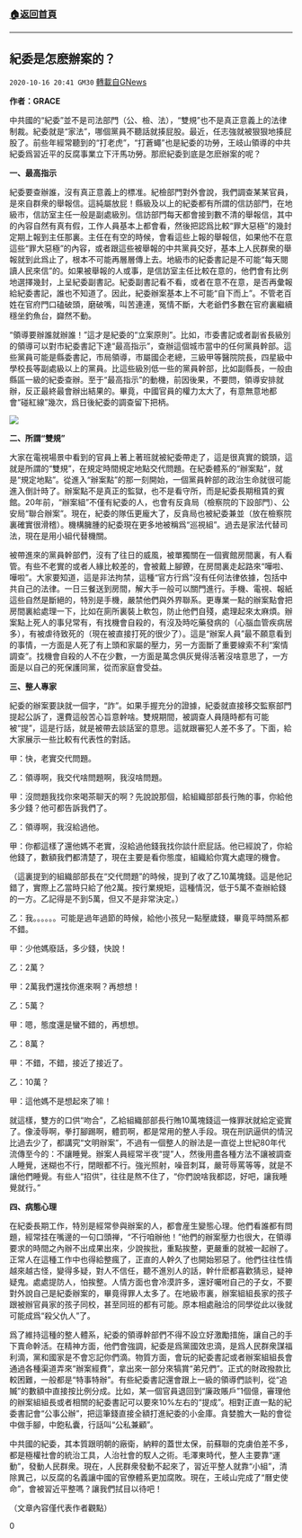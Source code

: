 ###  [:house:返回首頁](https://github.com/ourhimalayas/txt)
---

## 紀委是怎麽辦案的？
`2020-10-16 20:41 GM30` [轉載自GNews](https://gnews.org/zh-hant/428990/)

**作者：GRACE**

中共國的“紀委”並不是司法部門（公、檢、法），“雙規”也不是真正意義上的法律制裁。紀委就是“家法”，哪個黨員不聽話就揍屁股。最近，任志強就被狠狠地揍屁股了。前些年經常聽到的“打老虎”，“打蒼蠅”也是紀委的功勞，王岐山領導的中共紀委爲習近平的反腐事業立下汗馬功勞。那麽紀委到底是怎麽辦案的呢？

**一、最高指示**

紀委要查辦誰，沒有真正意義上的標准。紀檢部門對外會說，我們調查某某官員，是來自群衆的舉報信。這純屬放屁！縣級及以上的紀委都有所謂的信訪部門，在地級市，信訪室主任一般是副處級別。信訪部門每天都會接到數不清的舉報信，其中的內容自然有真有假，工作人員基本上都會看，然後把認爲比較“罪大惡極”的幾封定期上報到主任那裏。主任在有空的時候，會看這些上報的舉報信，如果他不在意這些“罪大惡極”的內容，或者跟這些被舉報的中共黨員交好，基本上人民群衆的舉報就到此爲止了，根本不可能再層層傳上去。地級市的紀委書記是不可能“每天閱讀人民來信”的。如果被舉報的人或事，是信訪室主任比較在意的，他們會有比例地選擇幾封，上呈紀委副書記。紀委副書記看不看，或者在意不在意，是否再彙報給紀委書記，誰也不知道了。因此，紀委辦案基本上不可能“自下而上”。不管老百姓在官府門口磕破頭，磨破嘴，叫苦連連，冤情不斷，大老爺們多數在官府裏繼續穩坐釣魚台，巋然不動。

“領導要辦誰就辦誰！”這才是紀委的“立案原則”。比如，市委書記或者副省長級別的領導可以對市紀委書記下達“最高指示”，查辦這個城市當中的任何黨員幹部。這些黨員可能是縣委書記，市局領導，市屬國企老總，三級甲等醫院院長，四星級中學校長等副處級以上的黨員。比這些級別低一些的黨員幹部，比如副縣長，一般由縣區一級的紀委查辦。至于“最高指示”的動機，前因後果，不要問，領導安排就辦，反正最終最會辦出結果的。畢竟，中國官員的權力太大了，有意無意地都會“碰紅線”幾次，爲日後紀委的調查留下把柄。

![]()![](https://s3.amazonaws.com/gnews-media-offload/wp-content/uploads/2020/10/16203732/160307061115_cn_china_ccp_flag_976x549_gettyimages_nocredit-1.jpg)

**二、所謂“雙規”**

大家在電視場景中看到的官員上著上著班就被紀委帶走了，這是很真實的鏡頭，這就是所謂的“雙規”，在規定時間規定地點交代問題。在紀委體系的“辦案點”，就是“規定地點”。從進入“辦案點”的那一刻開始，一個黨員幹部的政治生命就很可能進入倒計時了。辦案點不是真正的監獄，也不是看守所，而是紀委長期租賃的賓館。20年前，“辦案組”不僅有紀委的人，也會有反貪局（檢察院的下設部門）、公安局“聯合辦案”。現在，紀委的隊伍更龐大了，反貪局也被紀委兼並（放在檢察院裏確實很滑稽）。機構臃腫的紀委現在更多地被稱爲“巡視組”。過去是家法代替司法，現在是用小組代替機關。

被帶進來的黨員幹部們，沒有了往日的威風，被單獨關在一個賓館房間裏，有人看管。有些不老實的或者人緣比較差的，會被戴上腳鐐，在房間裏走起路來“嘩啦、嘩啦”。大家要知道，這是非法拘禁，這種“官方行爲”沒有任何法律依據，包括中共自己的法律。一日三餐送到房間，解大手一般可以關門進行。手機、電視、報紙這些自然是斷絕的，特別是手機，嚴禁他們與外界聯系。更專業一點的辦案點會把房間裏給處理一下，比如在廁所裏裝上軟包，防止他們自殘，處理起來太麻煩。辦案點上死人的事兒常有，有找機會自殺的，有沒及時吃藥發病的（心腦血管疾病居多），有被虐待致死的（現在被直接打死的很少了）。這是“辦案人員”最不願意看到的事情，一方面是人死了有上頭和家屬的壓力，另一方面斷了重要線索不利“案情調查”。找機會自殺的人不在少數，一方面是萬念俱灰覺得活著沒啥意思了，一方面是以自己的死保護同黨，從而家庭會受益。

**三、整人專家**

紀委的辦案要訣就一個字，“詐”。如果手握充分的證據，紀委就直接移交監察部門提起公訴了，還費這般苦心旨意幹啥。雙規期間，被調查人員隨時都有可能被“提”，這是行話，就是被帶去談話室的意思。這就跟審犯人差不多了。下面，給大家展示一些比較有代表性的對話。

甲：快，老實交代問題。

乙：領導啊，我交代啥問題啊，我沒啥問題。

甲：沒問題我找你來喝茶聊天的啊？先說說那個，給組織部部長行賄的事，你給他多少錢？他可都告訴我們了。

乙：領導啊，我沒給過他。

甲：你都這樣了還他媽不老實，沒給過他錢我找你談什麽屁話。他已經說了，你給他錢了，數額我們都清楚了，現在主要是看你態度，組織給你寬大處理的機會。

（這裏提到的組織部部長在“交代問題”的時候，提到了收了乙10萬塊錢。這是他記錯了，實際上乙當時只給了他2萬。按行業規矩，這種情況，低于5萬不查辦給錢的一方。乙記得是不到5萬，但又不是非常決定。）

乙：我。。。。。。可能是過年過節的時候，給他小孩兒一點壓歲錢，畢竟平時關系都不錯。

甲：少他媽廢話，多少錢，快說！

乙：2萬？

甲：2萬我們還找你進來啊？再想想！

乙：5萬？

甲：嗯，態度還是蠻不錯的，再想想。

乙：8萬？

甲：不錯，不錯，接近了接近了。

乙：10萬？

甲：這他媽不是想起來了嘛！

就這樣，雙方的口供“吻合”，乙給組織部部長行賄10萬塊錢這一條罪狀就給定瓷實了。像淩辱啊，拳打腳踢啊，體罰啊，都是常用的整人手段。現在刑訊逼供的情況比過去少了，都講究“文明辦案”，不過有一個整人的辦法是一直從上世紀80年代流傳至今的：不讓睡覺。辦案人員經常半夜“提”人，然後用盡各種方法不讓被調查人睡覺，迷糊也不行，閉眼都不行。強光照射，噪音刺耳，嚴苛辱罵等等，就是不讓他們睡覺。有些人“招供”，往往是熬不住了，“你們說啥我都認，好吧，讓我睡覺就行。”

**四、病態心理**

在紀委長期工作，特別是經常參與辦案的人，都會産生變態心理。他們看誰都有問題，經常挂在嘴邊的一句口頭禅，“不行咱辦他！”他們的辦案壓力也很大，在領導要求的時間之內辦不出成果出來，少說挨批，重點挨整，更嚴重的就被一起辦了。正常人在這種工作中也得給整瘋了，正直的人幹久了也開始邪惡了。他們往往性情越來越古怪，變得多疑，對人不信任，聽不進別人的話，幹什麽都喜歡猜忌，疑神疑鬼。處處提防人，怕挨整。人情方面也會冷漠許多，還好囑咐自己的子女，不要對外說自己是紀委辦案的，畢竟得罪人太多了。在地級市裏，辦案組組長家的孩子跟被辦官員家的孩子同校，甚至同班的都有可能。原本相處融洽的同學從此以後就可能成爲“殺父仇人”了。

爲了維持這種的整人體系，紀委的領導幹部們不得不設立好激勵措施，讓自己的手下賣命幹活。在精神方面，他們會強調，紀委是爲黨國效忠滴，是爲人民群衆謀福利滴，黨和國家是不會忘記你們滴。物質方面，會玩的紀委書記或者辦案組組長會通過各種渠道弄來“辦案經費”，拿出來一部分來犒賞“弟兄們”。正式的財政撥款比較困難，一般都是“特事特辦”。有些紀委書記還會跟上一級的領導們談判，從“追贓”的數額中直接按比例分成。比如，某一個官員退回到“廉政賬戶”1個億，審理他的辦案組組長或者相關的紀委書記可以要來10%左右的“提成”。相對正直一點的紀委書記會“公事公辦”，把這筆錢直接全額打進紀委的小金庫。貪婪膽大一點的會從中做手腳，中飽私囊，行話叫“公私兼顧”。

中共國的紀委，其本質跟明朝的廠衛，納粹的蓋世太保，前蘇聯的克虜伯差不多，都是極權社會的統治工具，人治社會的馭人之術。毛澤東時代，整人主要靠“運動”，發動人民群衆。現在，人民群衆發動不起來了，習近平整人就靠“小組”，清除異己，以反腐的名義讓中國的官僚體系更加腐敗。現在，王岐山完成了“曆史使命”，會被習近平整嗎？讓我們拭目以待吧！

（文章內容僅代表作者觀點）

0
